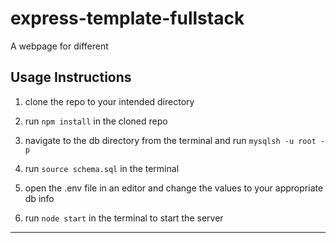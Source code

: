 # express-template-fullstack

A webpage for different 

## Usage Instructions

1. clone the repo to your intended directory
   
2. run `npm install` in the cloned repo

3. navigate to the db directory from the terminal and run `mysqlsh -u root -p` 

4. run `source schema.sql` in the terminal

5. open the .env file in an editor and change the values to your appropriate db info

6. run `node start` in the terminal to start the server
---

